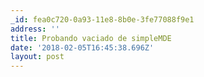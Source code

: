 ```yaml
---
_id: fea0c720-0a93-11e8-8b0e-3fe77088f9e1
address: ''
title: Probando vaciado de simpleMDE
date: '2018-02-05T16:45:38.696Z'
layout: post
---
```

 
